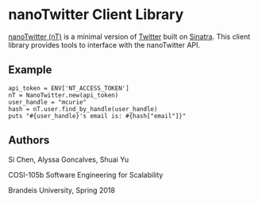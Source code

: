 # nanoTwitter Client Library

[nanoTwitter (nT)](https://github.com/amgoncalves/sassy-twitter) is a minimal version of [Twitter](https://twitter.com/) built on [Sinatra](http://sinatrarb.com/).  This client library provides tools to interface with the nanoTwitter API.

## Example

```
api_token = ENV['NT_ACCESS_TOKEN']
nT = NanoTwitter.new(api_token)
user_handle = "mcurie"
hash = nT.user.find_by_handle(user_handle)
puts "#{user_handle}'s email is: #{hash["email"]}"
```

## Authors

Si Chen, Alyssa Goncalves, Shuai Yu

COSI-105b Software Engineering for Scalability

Brandeis University, Spring 2018
